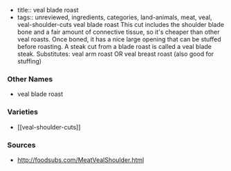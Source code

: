 - title:: veal blade roast
- tags:: unreviewed, ingredients, categories, land-animals, meat, veal, veal-shoulder-cuts
veal blade roast This cut includes the shoulder blade bone and a fair amount of connective tissue, so it's cheaper than other veal roasts. Once boned, it has a nice large opening that can be stuffed before roasting. A steak cut from a blade roast is called a veal blade steak. Substitutes: veal arm roast OR veal breast roast (also good for stuffing)

### Other Names

* veal blade roast

### Varieties

* [[veal-shoulder-cuts]]

### Sources
* http://foodsubs.com/MeatVealShoulder.html
